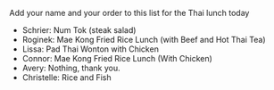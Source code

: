 Add your name and your order to this list for the Thai lunch today


* Schrier: Num Tok (steak salad)
* Roginek: Mae Kong Fried Rice Lunch (with Beef and Hot Thai Tea)
* Lissa: Pad Thai Wonton with Chicken
* Connor: Mae Kong Fried Rice Lunch (With Chicken)
* Avery: Nothing, thank you.
* Christelle: Rice and Fish